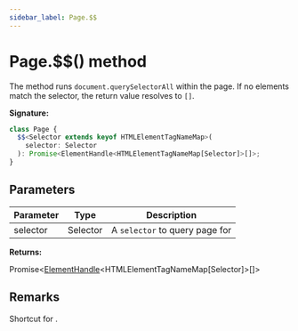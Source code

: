 ```yaml
---
sidebar_label: Page.$$
---
```


# Page.$$() method

The method runs `document.querySelectorAll` within the page. If no elements match the selector, the return value resolves to `[]`.

**Signature:**

```typescript
class Page {
  $$<Selector extends keyof HTMLElementTagNameMap>(
    selector: Selector
  ): Promise<ElementHandle<HTMLElementTagNameMap[Selector]>[]>;
}
```

## Parameters

| Parameter | Type     | Description                               |
| --------- | -------- | ----------------------------------------- |
| selector  | Selector | A <code>selector</code> to query page for |

**Returns:**

Promise&lt;[ElementHandle](./puppeteer.elementhandle.md)&lt;HTMLElementTagNameMap\[Selector\]&gt;\[\]&gt;

## Remarks

Shortcut for .
